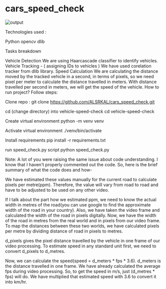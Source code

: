 # cars_speed_check



![output](https://user-images.githubusercontent.com/95968239/200160641-4cac9c73-6c16-4a39-847e-caf72d87fe09.gif)

Technologies used :

Python
opencv
dlib

Tasks breakdown

Vehicle Detection
We are using Haarcascade classifier to identify vehicles.
Vehicle Tracking - ( assigning IDs to vehicles )
We have used corelation tracker from dlib library.
Speed Calculation
We are calculating the distance moved by the tracked vehicle in a second, in terms of pixels, so we need pixel per meter to calculate the distance travelled in meters.
With distance travelled per second in meters, we will get the speed of the vehicle.
How to run project?
Follow steps:

Clone repo : git clone https://github.com/ALSRKAL/cars_speed_check.git

cd (change directory) into vehicle-speed-check cd vehicle-speed-check

Create virtual environment python -m venv venv

Activate virtual environment ./venv/bin/activate

Install requirements pip install -r requirements.txt

run speed_check.py script python speed_check.py

Note:
A lot of you were raising the same issue about code understanding. I know that I haven't properly commented out the code. So, here is the brief summary of what the code does and how-

We have estimated these values manually for the current road to calculate pixels per metre(ppm). Therefore, the value will vary from road to road and have to be adjusted to be used on any other video.

If I talk about the part how we estimated ppm, we need to know the actual width in metres of the road(you can use google to find the approximate width of the road in your country). Also, we have taken the video frame and calculated the width of the road in pixels digitally. Now, we have the width of the road in metres from the real world and in pixels from our video frame. To map the distances between these two worlds, we have calculated pixels per metre by dividing distance of road in pixels to metres.

d_pixels gives the pixel distance travelled by the vehicle in one frame of our video processing. To estimate speed in any standard unit first, we need to convert d_pixels to d_metres.

Now, we can calculate the speed(speed = d_meters * fps * 3.6). d_meters is the distance travelled in one frame. We have already calculated the average fps during video processing. So, to get the speed in m/s, just (d_metres * fps) will do. We have multiplied that estimated speed with 3.6 to convert it into km/hr.

